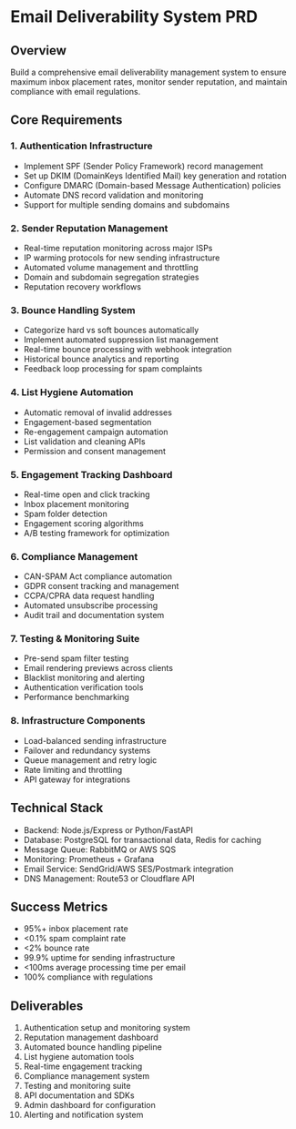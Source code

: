 # Email Deliverability System PRD

## Overview
Build a comprehensive email deliverability management system to ensure maximum inbox placement rates, monitor sender reputation, and maintain compliance with email regulations.

## Core Requirements

### 1. Authentication Infrastructure
- Implement SPF (Sender Policy Framework) record management
- Set up DKIM (DomainKeys Identified Mail) key generation and rotation
- Configure DMARC (Domain-based Message Authentication) policies
- Automate DNS record validation and monitoring
- Support for multiple sending domains and subdomains

### 2. Sender Reputation Management
- Real-time reputation monitoring across major ISPs
- IP warming protocols for new sending infrastructure
- Automated volume management and throttling
- Domain and subdomain segregation strategies
- Reputation recovery workflows

### 3. Bounce Handling System
- Categorize hard vs soft bounces automatically
- Implement automated suppression list management
- Real-time bounce processing with webhook integration
- Historical bounce analytics and reporting
- Feedback loop processing for spam complaints

### 4. List Hygiene Automation
- Automatic removal of invalid addresses
- Engagement-based segmentation
- Re-engagement campaign automation
- List validation and cleaning APIs
- Permission and consent management

### 5. Engagement Tracking Dashboard
- Real-time open and click tracking
- Inbox placement monitoring
- Spam folder detection
- Engagement scoring algorithms
- A/B testing framework for optimization

### 6. Compliance Management
- CAN-SPAM Act compliance automation
- GDPR consent tracking and management
- CCPA/CPRA data request handling
- Automated unsubscribe processing
- Audit trail and documentation system

### 7. Testing & Monitoring Suite
- Pre-send spam filter testing
- Email rendering previews across clients
- Blacklist monitoring and alerting
- Authentication verification tools
- Performance benchmarking

### 8. Infrastructure Components
- Load-balanced sending infrastructure
- Failover and redundancy systems
- Queue management and retry logic
- Rate limiting and throttling
- API gateway for integrations

## Technical Stack
- Backend: Node.js/Express or Python/FastAPI
- Database: PostgreSQL for transactional data, Redis for caching
- Message Queue: RabbitMQ or AWS SQS
- Monitoring: Prometheus + Grafana
- Email Service: SendGrid/AWS SES/Postmark integration
- DNS Management: Route53 or Cloudflare API

## Success Metrics
- 95%+ inbox placement rate
- <0.1% spam complaint rate
- <2% bounce rate
- 99.9% uptime for sending infrastructure
- <100ms average processing time per email
- 100% compliance with regulations

## Deliverables
1. Authentication setup and monitoring system
2. Reputation management dashboard
3. Automated bounce handling pipeline
4. List hygiene automation tools
5. Real-time engagement tracking
6. Compliance management system
7. Testing and monitoring suite
8. API documentation and SDKs
9. Admin dashboard for configuration
10. Alerting and notification system